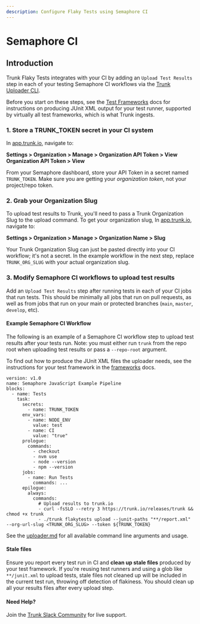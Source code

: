 ```yaml
---
description: Configure Flaky Tests using Semaphore CI
---
```


# Semaphore CI

## Introduction

Trunk Flaky Tests integrates with your CI by adding an `Upload Test Results` step in each of your testing Semaphore CI workflows via the [Trunk Uploader CLI](../../uploader.md).

Before you start on these steps, see the [Test Frameworks](../frameworks/) docs for instructions on producing JUnit XML output for your test runner, supported by virtually all test frameworks, which is what Trunk ingests.

### 1. Store a TRUNK\_TOKEN secret in your CI system

In [app.trunk.io](https://app.trunk.io/login/?intent=flaky+tests), navigate to:

**Settings > Organization > Manage > Organization API Token > View Organization API Token > View**

From your Semaphore dashboard, store your API Token in a secret named `TRUNK_TOKEN`. Make sure you are getting your _organization token_, not your project/repo token.

### 2. Grab your Organization Slug

To upload test results to Trunk, you'll need to pass a Trunk Organization Slug to the upload command. To get your organization slug, In [app.trunk.io](https://app.trunk.io/login/?intent=flaky+tests), navigate to:

**Settings > Organization > Manage > Organization Name > Slug**

Your Trunk Organization Slug can just be pasted directly into your CI workflow; it's not a secret. In the example workflow in the next step, replace `TRUNK_ORG_SLUG` with your actual organization slug.

### 3. Modify Semaphore CI workflows to upload test results

Add an `Upload Test Results` step after running tests in each of your CI jobs that run tests. This should be minimally all jobs that run on pull requests, as well as from jobs that run on your main or protected branches (`main`, `master`, `develop`, etc).

#### Example Semaphore CI Workflow

The following is an example of a Semaphore CI workflow step to upload test results after your tests run. Note: you must either run `trunk` from the repo root when uploading test results or pass a `--repo-root` argument.

To find out how to produce the JUnit XML files the uploader needs, see the instructions for your test framework in the [frameworks](../frameworks/ "mention") docs.

```
version: v1.0
name: Semaphore JavaScript Example Pipeline
blocks:
  - name: Tests
    task:
      secrets:
        - name: TRUNK_TOKEN
      env_vars:
        - name: NODE_ENV
          value: test
        - name: CI
          value: "true"
      prologue:
        commands:
          - checkout
          - nvm use
          - node --version
          - npm --version
      jobs:
        - name: Run Tests
          commands: ...
      epilogue:
        always:
          commands:
            # Upload results to trunk.io
            - curl -fsSLO --retry 3 https://trunk.io/releases/trunk && chmod +x trunk
            - ./trunk flakytests upload --junit-paths "**/report.xml" --org-url-slug <TRUNK_ORG_SLUG> --token ${TRUNK_TOKEN}
```

See the [uploader.md](../../uploader.md "mention") for all available command line arguments and usage.

#### Stale files

Ensure you report every test run in CI and **clean up stale files** produced by your test framework. If you're reusing test runners and using a glob like `**/junit.xml` to upload tests, stale files not cleaned up will be included in the current test run, throwing off detection of flakiness. You should clean up all your results files after every upload step.

#### Need Help?

Join the [Trunk Slack Community](https://slack.trunk.io) for live support.
